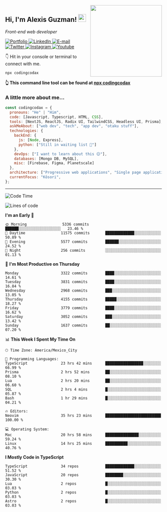 <img align='right' src="https://media.giphy.com/media/M9gbBd9nbDrOTu1Mqx/giphy.gif" width="230">
<h2>Hi, I'm Alexis Guzman! <img src="https://media.giphy.com/media/hvRJCLFzcasrR4ia7z/giphy.gif" width="25px"></h2>
<p><em>Front-end web developer</em></p>

<p>
  <a href='https://www.codingcodax.dev' target='_blank'>
    <img alt='Portfolio' src='https://img.shields.io/badge/Portfolio-black?logo=vercel&style=flat-square'>
  </a>
  <a href='https://linkedin.com/in/codingcodax' target='_blank'>
    <img alt='LinkedIn' src='https://img.shields.io/badge/LinkedIn-black?logo=LinkedIn&style=flat-square'>
  </a>
  <a href='mailto:hello@codingcodax.com' target='_blank'>
    <img alt='E-mail' src='https://img.shields.io/badge/Email-black?logo=Gmail&style=flat-square'>
  </a>
  <a href='https://twitter.com/codingcodax' target='_blank'>
    <img alt='Twitter' src='https://img.shields.io/badge/Twitter-black?logo=Twitter&style=flat-square'>
  </a>
  <a href='https://www.instagram.com/codingcodax' target='_blank'>
    <img alt='Instagram' src='https://img.shields.io/badge/Instagram-black?logo=Instagram&style=flat-square'>
  </a>
  <a href='https://www.youtube.com/@codingcodax' target='_blank'>
    <img alt='Youtube' src='https://img.shields.io/badge/YouTube-black?logo=Youtube&style=flat-square'>
  </a>
</p>

👇 Hit in your console or terminal to connect with me.

```bash
npx codingcodax
```
**👆 This command line tool can be found at [npx codingcodax](https://github.com/codingcodax/npx-codingcodax)**

<h3>A little more about me...</h3>

```javascript
const codingcodax = {
  pronouns: "He" | "Him",
  code: [Javascript, Typescript, HTML, CSS],
  tools: [NextJS, ReactJS, Radix UI, TailwindCSS, Headless UI, Prisma],
  askMeAbout: ["web dev", "tech", "app dev", "otaku stuff"],
  technologies: {
    backEnd: {
      js: [Node, Express],
      python: ["Still in waiting list 🥲"]
    },
    devOps: ["I want to learn about this 😊"],
    databases: [Mongo DB, MySQL],
    misc: [Firebase, Figma, Planetscale]
  },
  architecture: ["Progressive web applications", "Single page applications"],
  currentFocus: "Kōsori",
};
```

---

<!--START_SECTION:waka-->
![Code Time](http://img.shields.io/badge/Code%20Time-2%2C601%20hrs%2010%20mins-blue)

![Lines of code](https://img.shields.io/badge/From%20Hello%20World%20I%27ve%20Written-10.1%20million%20lines%20of%20code-blue)

**I'm an Early 🐤** 

```text
🌞 Morning                5336 commits        ██████░░░░░░░░░░░░░░░░░░░   23.46 % 
🌆 Daytime                11575 commits       █████████████░░░░░░░░░░░░   50.89 % 
🌃 Evening                5577 commits        ██████░░░░░░░░░░░░░░░░░░░   24.52 % 
🌙 Night                  256 commits         ░░░░░░░░░░░░░░░░░░░░░░░░░   01.13 % 
```
📅 **I'm Most Productive on Thursday** 

```text
Monday                   3322 commits        ████░░░░░░░░░░░░░░░░░░░░░   14.61 % 
Tuesday                  3831 commits        ████░░░░░░░░░░░░░░░░░░░░░   16.84 % 
Wednesday                2968 commits        ███░░░░░░░░░░░░░░░░░░░░░░   13.05 % 
Thursday                 4155 commits        █████░░░░░░░░░░░░░░░░░░░░   18.27 % 
Friday                   3779 commits        ████░░░░░░░░░░░░░░░░░░░░░   16.62 % 
Saturday                 3052 commits        ███░░░░░░░░░░░░░░░░░░░░░░   13.42 % 
Sunday                   1637 commits        ██░░░░░░░░░░░░░░░░░░░░░░░   07.20 % 
```


📊 **This Week I Spent My Time On** 

```text
🕑︎ Time Zone: America/Mexico_City

💬 Programming Languages: 
TypeScript               23 hrs 42 mins      █████████████████░░░░░░░░   66.99 % 
Prisma                   2 hrs 52 mins       ██░░░░░░░░░░░░░░░░░░░░░░░   08.10 % 
Lua                      2 hrs 20 mins       ██░░░░░░░░░░░░░░░░░░░░░░░   06.60 % 
SQL                      2 hrs 4 mins        █░░░░░░░░░░░░░░░░░░░░░░░░   05.87 % 
Bash                     1 hr 29 mins        █░░░░░░░░░░░░░░░░░░░░░░░░   04.21 % 

🔥 Editors: 
Neovim                   35 hrs 23 mins      █████████████████████████   100.00 % 

💻 Operating System: 
Mac                      20 hrs 58 mins      ███████████████░░░░░░░░░░   59.24 % 
Linux                    14 hrs 25 mins      ██████████░░░░░░░░░░░░░░░   40.76 % 
```

**I Mostly Code in TypeScript** 

```text
TypeScript               34 repos            █████████████░░░░░░░░░░░░   51.52 % 
JavaScript               20 repos            ████████░░░░░░░░░░░░░░░░░   30.30 % 
Lua                      2 repos             █░░░░░░░░░░░░░░░░░░░░░░░░   03.03 % 
Python                   2 repos             █░░░░░░░░░░░░░░░░░░░░░░░░   03.03 % 
Astro                    2 repos             █░░░░░░░░░░░░░░░░░░░░░░░░   03.03 % 
```




<!--END_SECTION:waka-->
